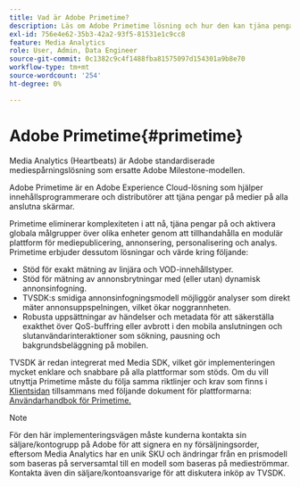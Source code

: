 ```yaml
---
title: Vad är Adobe Primetime?
description: Läs om Adobe Primetime lösning och hur den kan tjäna pengar på strömmande media.
exl-id: 756e4e62-35b3-42a2-93f5-81531e1c9cc8
feature: Media Analytics
role: User, Admin, Data Engineer
source-git-commit: 0c1382c9c4f1488fba81575097d154301a9b8e70
workflow-type: tm+mt
source-wordcount: '254'
ht-degree: 0%

---
```


# Adobe Primetime{#primetime}

Media Analytics (Heartbeats) är Adobe standardiserade mediespårningslösning som ersatte Adobe Milestone-modellen.

Adobe Primetime är en Adobe Experience Cloud-lösning som hjälper innehållsprogrammerare och distributörer att tjäna pengar på medier på alla anslutna skärmar.

Primetime eliminerar komplexiteten i att nå, tjäna pengar på och aktivera globala målgrupper över olika enheter genom att tillhandahålla en modulär plattform för mediepublicering, annonsering, personalisering och analys. Primetime erbjuder dessutom lösningar och värde kring följande:

* Stöd för exakt mätning av linjära och VOD-innehållstyper.
* Stöd för mätning av annonsbrytningar med (eller utan) dynamisk annonsinfogning.
* TVSDK:s smidiga annonsinfogningsmodell möjliggör analyser som direkt mäter annonsuppspelningen, vilket ökar noggrannheten.
* Robusta uppsättningar av händelser och metadata för att säkerställa exakthet över QoS-buffring eller avbrott i den mobila anslutningen och slutanvändarinteraktioner som sökning, pausning och bakgrundsbeläggning på mobilen.
<!--
* Integrated support for Nielsen DTVR (linear) with ID3 metadata and DCR with CMS metadata.
-->

TVSDK är redan integrerat med Media SDK, vilket gör implementeringen mycket enklare och snabbare på alla plattformar som stöds. <!--Primetime also supports the partnership with Nielsen.--> Om du vill utnyttja Primetime måste du följa samma riktlinjer och krav som finns i [Klientsidan](/help/legacy/intro-to-ava/implementation-paths/client-side-path.md) tillsammans med följande dokument för plattformarna: [Användarhandbok för Primetime.](https://helpx.adobe.com/se/primetime/user-guide.html)

>[!NOTE]
>
>För den här implementeringsvägen måste kunderna kontakta sin säljare/kontogrupp på Adobe för att signera en ny försäljningsorder, eftersom Media Analytics har en unik SKU och ändringar från en prismodell som baseras på serversamtal till en modell som baseras på medieströmmar. Kontakta även din säljare/kontoansvarige för att diskutera inköp av TVSDK.
